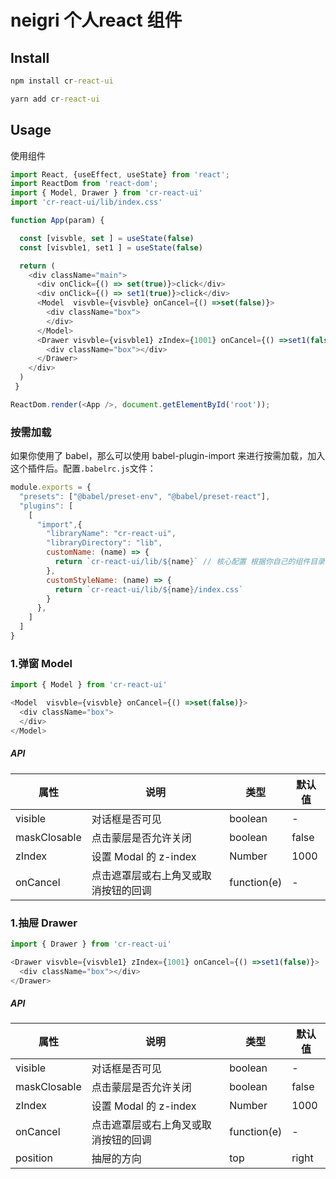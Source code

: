 # neigri 个人react 组件

## Install
```cmd
npm install cr-react-ui

yarn add cr-react-ui

```
## Usage
使用组件
```js
import React, {useEffect, useState} from 'react';
import ReactDom from 'react-dom';
import { Model, Drawer } from 'cr-react-ui'
import 'cr-react-ui/lib/index.css'

function App(param) { 

  const [visvble, set ] = useState(false)
  const [visvble1, set1 ] = useState(false)

  return (
    <div className="main">
      <div onClick={() => set(true)}>click</div>
      <div onClick={() => set1(true)}>click</div>
      <Model  visvble={visvble} onCancel={() =>set(false)}>
        <div className="box">
        </div>
      </Model>
      <Drawer visvble={visvble1} zIndex={1001} onCancel={() =>set1(false)}>
        <div className="box"></div>
      </Drawer>
    </div>
  )
 }

ReactDom.render(<App />, document.getElementById('root'));

```
### 按需加载
 如果你使用了 babel，那么可以使用 babel-plugin-import 来进行按需加载，加入这个插件后。配置```.babelrc.js```文件：
```js
module.exports = {
  "presets": ["@babel/preset-env", "@babel/preset-react"],
  "plugins": [
    [
      "import",{
        "libraryName": "cr-react-ui",
        "libraryDirectory": "lib",
        customName: (name) => {
          return `cr-react-ui/lib/${name}` // 核心配置 根据你自己的组件目录配置
        },
        customStyleName: (name) => {
          return `cr-react-ui/lib/${name}/index.css`
        }
      },
    ]
  ]
}

```
### 1.弹窗 Model
```js
import { Model } from 'cr-react-ui'

<Model  visvble={visvble} onCancel={() =>set(false)}>
  <div className="box">
  </div>
</Model>
```
##### API
| 属性 | 说明 | 类型 | 默认值 |
| ------------ | ------------- | ------------ | ------------- |
| visible | 对话框是否可见  | boolean | - |
| maskClosable | 点击蒙层是否允许关闭  | boolean | false  |
| zIndex | 设置 Modal 的 z-index  | Number | 1000  |
| onCancel | 点击遮罩层或右上角叉或取消按钮的回调  | function(e) | - |

### 1.抽屉 Drawer
```js
import { Drawer } from 'cr-react-ui'

<Drawer visvble={visvble1} zIndex={1001} onCancel={() =>set1(false)}>
  <div className="box"></div>
</Drawer>
```
##### API
| 属性 | 说明 | 类型 | 默认值 |
| ------------ | ------------- | ------------ | ------------- |
| visible | 对话框是否可见  | boolean | - |
| maskClosable | 点击蒙层是否允许关闭  | boolean | false  |
| zIndex | 设置 Modal 的 z-index  | Number | 1000  |
| onCancel | 点击遮罩层或右上角叉或取消按钮的回调  | function(e) | - |
| position | 抽屉的方向  | top|right|bottom|left | top |


